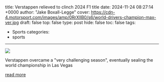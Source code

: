 title: Verstappen relieved to clinch 2024 F1 title
date: 2024-11-24 08:27:14 +0000
author: "Jake Boxall-Legge"
cover: https://cdn-4.motorsport.com/images/amp/0RrXllB0/s6/world-drivers-champion-max-ver.jpg
draft: false
top: false
type: post
hide: false
toc: false
tags:
  - Sports
categories:
  - sports
---

![](https://cdn-4.motorsport.com/images/amp/0RrXllB0/s6/world-drivers-champion-max-ver.jpg)

Verstappen overcame a "very challenging season", eventually sealing the world championship in Las Vegas

[read more](https://www.motorsport.com/f1/news/verstappen-relieved-to-clinch-2024-f1-title-/10676012/)
